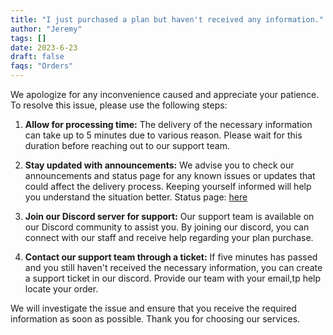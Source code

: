 ```yaml
---
title: "I just purchased a plan but haven't received any information."
author: "Jeremy"
tags: []
date: 2023-6-23
draft: false
faqs: "Orders"
---
```


We apologize for any inconvenience caused and appreciate your patience. To resolve this issue, please use the following steps:

1. **Allow for processing time:** The delivery of the necessary information can take up to 5 minutes due to various reason. Please wait for this duration before reaching out to our support team.

2. **Stay updated with announcements:** We advise you to check our announcements and status page for any known issues or updates that could affect the delivery process. Keeping yourself informed will help you understand the situation better. Status page: [here](https://status.mcserverhosting.net/)

3. **Join our Discord server for support:** Our support team is available on our Discord community to assist you. By joining our discord, you can connect with our staff and receive help regarding your plan purchase.

4. **Contact our support team through a ticket:** If five minutes has passed and you still haven't received the necessary information, you can create a support ticket in our discord. Provide our  team with your email,tp help locate your order.

We will investigate the issue and ensure that you receive the required information as soon as possible. Thank you for choosing our services.
